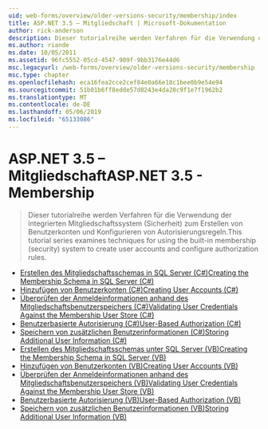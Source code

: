 ```yaml
---
uid: web-forms/overview/older-versions-security/membership/index
title: ASP.NET 3.5 – Mitgliedschaft | Microsoft-Dokumentation
author: rick-anderson
description: Dieser tutorialreihe werden Verfahren für die Verwendung der integrierten Mitgliedschaftssystem (Sicherheit) zum Erstellen von Benutzerkonten und Konfigurieren von Autorisierungsregeln.
ms.author: riande
ms.date: 10/05/2011
ms.assetid: 96fc5552-05cd-4547-909f-9bb3176e44d6
msc.legacyurl: /web-forms/overview/older-versions-security/membership
msc.type: chapter
ms.openlocfilehash: eca16fea2cce2cef84e0a66e18c1bee0b9e54e94
ms.sourcegitcommit: 51b01b6ff8edde57d8243e4da28c9f1e7f1962b2
ms.translationtype: MT
ms.contentlocale: de-DE
ms.lasthandoff: 05/06/2019
ms.locfileid: "65133086"
---
```

# <a name="aspnet-35---membership"></a><span data-ttu-id="22b44-103">ASP.NET 3.5 – Mitgliedschaft</span><span class="sxs-lookup"><span data-stu-id="22b44-103">ASP.NET 3.5 - Membership</span></span>

> <span data-ttu-id="22b44-104">Dieser tutorialreihe werden Verfahren für die Verwendung der integrierten Mitgliedschaftssystem (Sicherheit) zum Erstellen von Benutzerkonten und Konfigurieren von Autorisierungsregeln.</span><span class="sxs-lookup"><span data-stu-id="22b44-104">This tutorial series examines techniques for using the built-in membership (security) system to create user accounts and configure authorization rules.</span></span>

- [<span data-ttu-id="22b44-105">Erstellen des Mitgliedschaftsschemas in SQL Server (C#)</span><span class="sxs-lookup"><span data-stu-id="22b44-105">Creating the Membership Schema in SQL Server (C#)</span></span>](creating-the-membership-schema-in-sql-server-cs.md)
- [<span data-ttu-id="22b44-106">Hinzufügen von Benutzerkonten (C#)</span><span class="sxs-lookup"><span data-stu-id="22b44-106">Creating User Accounts (C#)</span></span>](creating-user-accounts-cs.md)
- [<span data-ttu-id="22b44-107">Überprüfen der Anmeldeinformationen anhand des Mitgliedschaftsbenutzerspeichers (C#)</span><span class="sxs-lookup"><span data-stu-id="22b44-107">Validating User Credentials Against the Membership User Store (C#)</span></span>](validating-user-credentials-against-the-membership-user-store-cs.md)
- [<span data-ttu-id="22b44-108">Benutzerbasierte Autorisierung (C#)</span><span class="sxs-lookup"><span data-stu-id="22b44-108">User-Based Authorization (C#)</span></span>](user-based-authorization-cs.md)
- [<span data-ttu-id="22b44-109">Speichern von zusätzlichen Benutzerinformationen (C#)</span><span class="sxs-lookup"><span data-stu-id="22b44-109">Storing Additional User Information (C#)</span></span>](storing-additional-user-information-cs.md)
- [<span data-ttu-id="22b44-110">Erstellen des Mitgliedschaftsschemas unter SQL Server (VB)</span><span class="sxs-lookup"><span data-stu-id="22b44-110">Creating the Membership Schema in SQL Server (VB)</span></span>](creating-the-membership-schema-in-sql-server-vb.md)
- [<span data-ttu-id="22b44-111">Hinzufügen von Benutzerkonten (VB)</span><span class="sxs-lookup"><span data-stu-id="22b44-111">Creating User Accounts (VB)</span></span>](creating-user-accounts-vb.md)
- [<span data-ttu-id="22b44-112">Überprüfen der Anmeldeinformationen anhand des Mitgliedschaftsbenutzerspeichers (VB)</span><span class="sxs-lookup"><span data-stu-id="22b44-112">Validating User Credentials Against the Membership User Store (VB)</span></span>](validating-user-credentials-against-the-membership-user-store-vb.md)
- [<span data-ttu-id="22b44-113">Benutzerbasierte Autorisierung (VB)</span><span class="sxs-lookup"><span data-stu-id="22b44-113">User-Based Authorization (VB)</span></span>](user-based-authorization-vb.md)
- [<span data-ttu-id="22b44-114">Speichern von zusätzlichen Benutzerinformationen (VB)</span><span class="sxs-lookup"><span data-stu-id="22b44-114">Storing Additional User Information (VB)</span></span>](storing-additional-user-information-vb.md)
